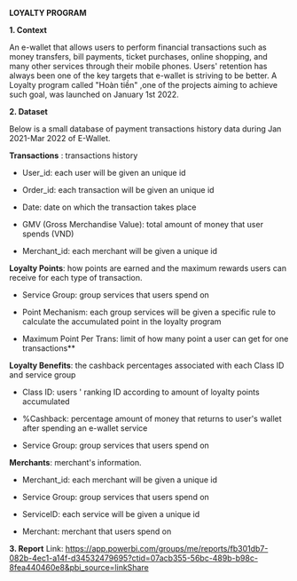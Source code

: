 **LOYALTY PROGRAM**

**1. Context**

An e-wallet that allows users to perform financial transactions such as money transfers, bill payments, ticket purchases, online shopping, and many other services through their mobile phones. Users' retention has always been one of the key targets that e-wallet is striving to be better. A Loyalty program called "Hoàn tiền" ,one of the projects aiming to achieve such goal, was launched on January 1st 2022.

**2. Dataset**

Below is a small database of payment transactions history data during Jan 2021-Mar 2022 of E-Wallet.

**Transactions** : transactions history

- User_id: each user will be given an unique id

- Order_id: each transaction will be given an unique id

- Date: date on which the transaction takes place

- GMV (Gross Merchandise Value): total amount of money that user spends (VND)

- Merchant_id: each merchant will be given a unique id

**Loyalty Points**:  how points are earned and the maximum rewards users can receive for each type of transaction.

- Service Group: group services that users spend on

- Point Mechanism: each group services will be given a specific rule to calculate the accumulated point in the loyalty program

- Maximum Point Per Trans: limit of how many point a user can get for one transactions**

**Loyalty Benefits**: the cashback percentages associated with each Class ID and service group

- Class ID: users ' ranking ID according to amount of loyalty points accumulated

- %Cashback: percentage amount of money that returns to user's wallet after spending an e-wallet service

- Service Group: group services that users spend on

**Merchants**: merchant's information.

- Merchant_id: each merchant will be given a unique id

- Service Group: group services that users spend on

- ServiceID: each service will be given a unique id

- Merchant: merchant that users spend on

**3. Report**
Link: https://app.powerbi.com/groups/me/reports/fb301db7-082b-4ec1-a14f-d34532479695?ctid=07acb355-56bc-489b-b98c-8fea440460e8&pbi_source=linkShare
